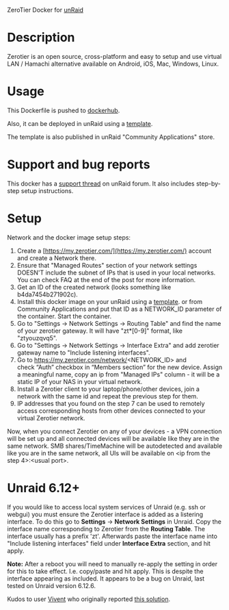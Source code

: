 ZeroTier Docker for [unRaid](https://lime-technology.com/)

# Description

Zerotier is an open source, cross-platform and easy to setup and use virtual LAN / Hamachi alternative available on Android, iOS, Mac, Windows, Linux.

# Usage

This Dockerfile is pushed to [dockerhub](https://hub.docker.com/r/spikhalskiy/zerotier/).

Also, it can be deployed in unRaid using a [template](https://github.com/Spikhalskiy/docker-templates/blob/master/zerotier.xml).

The template is also published in unRaid "Community Applications" store.

# Support and bug reports

This docker has a [support thread](https://forums.unraid.net/topic/72030-support-spikhalskiy-zerotier/) on unRaid forum. It also includes step-by-step setup instructions.

# Setup

Network and the docker image setup steps:
1. Create a [https://my.zerotier.com/](https://my.zerotier.com/) account and create a Network there.
2. Ensure that "Managed Routes" section of your network settings DOESN'T include the subnet of IPs that is used in your local networks. You can check FAQ at the end of the post for more information.
3. Get an ID of the created network (looks something like b4da7454b271902c).
4. Install this docker image on your unRaid using a [template](https://github.com/Spikhalskiy/docker-templates/blob/master/zerotier.xml). or from Community Applications and put that ID as a NETWORK_ID parameter of the container. Start the container.
5. Go to "Settings -> Network Settings -> Routing Table" and find the name of your zerotier gateway. It will have "zt*[0-9]" format, like "ztyouzqvq5".
6. Go to "Settings -> Network Settings -> Interface Extra" and add zerotier gateway name to "Include listening interfaces".
7. Go to https://my.zerotier.com/network/<NETWORK_ID> and check “Auth” checkbox in “Members section” for the new device. Assign a meaningful name, copy an ip from "Managed IPs" column - it will be a static IP of your NAS in your virtual network.
8. Install a Zerotier client to your laptop/phone/other devices, join a network with the same id and repeat the previous step for them.
9. IP addresses that you found on the step 7 can be used to remotely access corresponding hosts from other devices connected to your virtual Zerotier network. 

Now, when you connect Zerotier on any of your devices - a VPN connection will be set up and all connected devices will be available like they are in the same network.
SMB shares/TimeMachine will be autodetected and available like you are in the same network, all UIs will be available on \<ip from the step 4\>:\<usual port\>.

# Unraid 6.12+

If you would like to access local system services of Unraid (e.g. ssh or webgui) you must ensure the Zerotier interface 
is added as a listering interface. To do this go to **Settings** -> **Network Settings** in Unraid.
Copy the interface name corresponding to Zerotier from the **Routing Table**. The interface usually has a prefix 'zt'.
Afterwards paste the interface name into "Include listening interfaces" field under **Interface Extra** section, and hit apply.

**Note:** After a reboot you will need to manually re-apply the setting in order for this to take effect. I.e. copy/paste and hit apply.
This is despite the interface appearing as included. It appears to be a bug on Unraid, last tested on Unraid version 6.12.6.

Kudos to user [Vivent](https://forums.unraid.net/profile/163693-vivent/) who originally reported [this solution](https://forums.unraid.net/topic/72030-support-spikhalskiy-zerotier/?do=findComment&comment=1283870).
